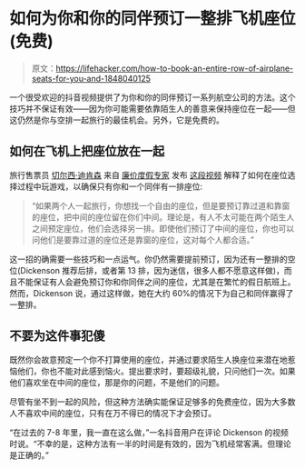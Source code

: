 # 如何为你和你的同伴预订一整排飞机座位(免费)

> 原文：<https://lifehacker.com/how-to-book-an-entire-row-of-airplane-seats-for-you-and-1848040125>

一个很受欢迎的抖音视频提供了为你和你的同伴预订一系列航空公司的方法。这个技巧并不保证有效——因为你可能需要依靠陌生人的善意来保持座位在一起——但这仍然是你与空排一起旅行的最佳机会。另外，它是免费的。



## 如何在飞机上把座位放在一起

旅行售票员 [切尔西·迪肯森](https://instagram.com/cheapholidayexp) 来自 [廉价度假专家](https://cheapholidayexpert.com/) 发布 [这段视频](https://www.tiktok.com/@cheapholidayexpert/video/7017822714652003590?sender_device=pc&sender_web_id=6891643022124516869&is_from_webapp=v1&is_copy_url=0) 解释了如何在座位选择过程中玩游戏，以确保只有你和一个同伴有一排座位:

> “如果两个人一起旅行，你想找一个自由的座位，但是要预订靠过道和靠窗的座位，把中间的座位留在你们中间。理论是，有人不太可能在两个陌生人之间预定座位，他们会选择另一排。即使他们预订了中间的座位，你也可以问他们是要靠过道的座位还是靠窗的座位，这对每个人都合适。”

这一招的确需要一些技巧和一点运气。你仍然需要提前预订，因为还有一整排的空位(Dickenson 推荐后排，或者第 13 排，因为迷信，很多人都不愿意这样做)，而且不能保证有人会避免预订你和你同伴之间的座位，尤其是在繁忙的假日航班上。然而，Dickenson 说，通过这样做，她在大约 60%的情况下为自己和同伴赢得了一整排。

## 不要为这件事犯傻

既然你会故意预定一个你不打算使用的座位，并通过要求陌生人换座位来潜在地惹恼他们，你也不能对此感到恼火。提出要求时，要超级礼貌，只问他们一次。如果他们喜欢坐在中间的座位，那是你的问题，不是他们的问题。

尽管有坐不到一起的风险，但这种方法确实能保证足够多的免费座位，因为大多数人不喜欢中间的座位，只有在万不得已的情况下才会预订。

“在过去的 7-8 年里，我一直在这么做，”一名抖音用户在评论 Dickenson 的视频时说。“不幸的是，这种方法有一半的时间是有效的，因为飞机经常客满。但理论是正确的。”